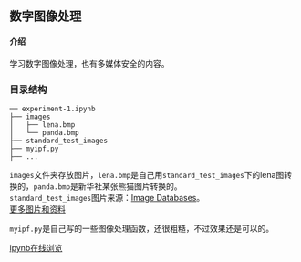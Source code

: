 ## 数字图像处理

#### 介绍
学习数字图像处理，也有多媒体安全的内容。

### 目录结构
```
── experiment-1.ipynb
├── images
│   ├── lena.bmp
│   └── panda.bmp
├── standard_test_images
├── myipf.py
├── ...
```

`images`文件夹存放图片，`lena.bmp`是自己用`standard_test_images`下的lena图转换的，`panda.bmp`是新华社某张熊猫图片转换的。  
`standard_test_images`图片来源：[Image Databases](http://www.imageprocessingplace.com/downloads_V3/root_downloads/image_databases/standard_test_images.zip)。  
[更多图片和资料](http://www.imageprocessingplace.com/)  

`myipf.py`是自己写的一些图像处理函数，还很粗糙，不过效果还是可以的。  

[ipynb在线浏览](https://nbviewer.jupyter.org/)